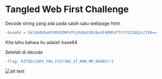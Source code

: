 # Tangled Web First Challenge

Decode string yang ada pada salah satu webpage html 
```diff
-base64 = UklUU0VDe0FSM19ZMFVfRjMzNzFOR18xVF9OMFdfTVJfS1I0QjU/IX0==
```

Kita tahu bahwa itu adalah base64

Setelah di decode
```diff
-flag: RITSEC{AR3_Y0U_F3371NG_1T_N0W_MR_KR4B5?!}
```

![alt text](http://i66.tinypic.com/35a9351.jpg)
